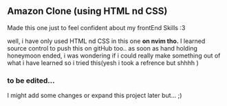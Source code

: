 <h2>Amazon Clone (using HTML nd CSS)</h2>
Made this one just to feel confident about my frontEnd Skills :3 

well, i have only used HTML nd CSS in this one **on nvim tho.**
I learned source control to push this on gitHub too..
as soon as hand holding honeymoon ended, i was wondering if i could really make something out of what i have learned so i tried this(yesh i took a refrence but shhhh )

<h3>to be edited...</h3>
I might add some changes or expand this project later but... ;) 